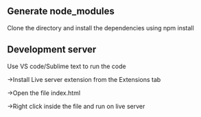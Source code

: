## Generate node_modules

Clone the directory and install the dependencies using npm install

## Development server

Use VS code/Sublime text to run the code

->Install Live server extension from the Extensions tab

->Open the file index.html

->Right click inside the file and run on live server
